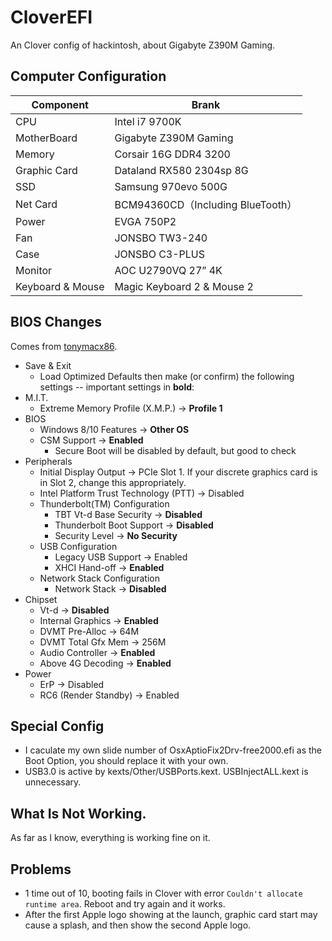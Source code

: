 # CloverEFI
An Clover config of hackintosh, about Gigabyte Z390M Gaming.

## Computer Configuration
Component | Brank
-|-
CPU | Intel i7 9700K
MotherBoard | Gigabyte Z390M Gaming
Memory | Corsair 16G DDR4 3200
Graphic Card | Dataland RX580 2304sp 8G
SSD | Samsung 970evo 500G
Net Card | BCM94360CD（Including BlueTooth）
Power | EVGA 750P2
Fan | JONSBO TW3-240
Case | JONSBO C3-PLUS
Monitor | AOC U2790VQ 27” 4K
Keyboard & Mouse | Magic Keyboard 2 & Mouse 2

## BIOS Changes
Comes from [tonymacx86](https://www.tonymacx86.com/threads/success-jbarnettes-build-gigabyte-z390-m-gaming-i9-9900k-sapphire-rx-vega-64-8gb-32gb-ram-macos-10-14-3-w-usb3-working.273381/).

- Save & Exit
    - Load Optimized Defaults then make (or confirm) the following settings -- important settings in **bold**:
- M.I.T.
    - Extreme Memory Profile (X.M.P.) → **Profile 1**
- BIOS
    - Windows 8/10 Features → **Other OS**
    - CSM Support → **Enabled**
        - Secure Boot will be disabled by default, but good to check
- Peripherals
    - Initial Display Output → PCIe Slot 1. If your discrete graphics card is in Slot 2, change this appropriately.
    - Intel Platform Trust Technology (PTT) → Disabled
    - Thunderbolt(TM) Configuration
        - TBT Vt-d Base Security → **Disabled**
        - Thunderbolt Boot Support → **Disabled**
        - Security Level → **No Security**
    - USB Configuration
        - Legacy USB Support → Enabled
        - XHCI Hand-off → **Enabled**
    - Network Stack Configuration
        - Network Stack → **Disabled**
- Chipset
    - Vt-d → **Disabled**
    - Internal Graphics → **Enabled**
    - DVMT Pre-Alloc → 64M
    - DVMT Total Gfx Mem → 256M
    - Audio Controller → **Enabled**
    - Above 4G Decoding → **Enabled**
- Power
    - ErP → Disabled
    - RC6 (Render Standby) → Enabled

## Special Config
- I caculate my own slide number of OsxAptioFix2Drv-free2000.efi as the Boot Option, you should replace it with your own.
- USB3.0 is active by kexts/Other/USBPorts.kext. USBInjectALL.kext is unnecessary.

## What Is Not Working.
As far as I know, everything is working fine on it.

## Problems
- 1 time out of 10, booting fails in Clover with error `Couldn't allocate runtime area`. Reboot and try again and it works.
- After the first Apple logo showing at the launch, graphic card start may cause a splash, and then show the second Apple logo.
